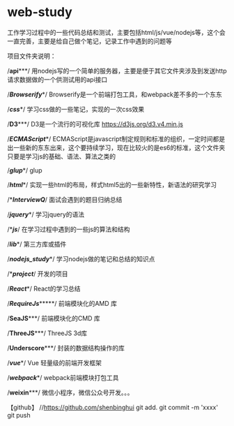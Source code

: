 # web-study
工作学习过程中的一些代码总结和测试，主要包括html/js/vue/nodejs等，这个会一直完善，主要是给自己做个笔记，记录工作中遇到的问题等

项目文件夹说明：

/**********api*************/
用nodejs写的一个简单的服务器，主要是便于其它文件夹涉及到发送http请求数据做的一个供测试用的api接口

/***********Browserify************/
Browserify是一个前端打包工具，和webpack差不多的一个东东


/***********css************/
学习css做的一些笔记，实现的一次css效果

/**********D3*************/
D3是一个流行的可视化库 https://d3js.org/d3.v4.min.js

/***********ECMAScript************/
ECMAScript是javascript制定规则和标准的组织，一定时间都是出一些新的东东出来，这个要持续学习，现在比较火的是es6的标准，这个文件夹只要是学习js的基础、语法、算法之类的

/***********glup************/
glup

/***********html************/
实现一些html的布局，样式html5出的一些新特性，新语法的研究学习

/************InterviewQ***********/
面试会遇到的题目归纳总结

/***********jquery************/
学习jquery的语法

/************js***********/
在学习过程中遇到的一些js的算法和结构

/***********lib************/
第三方库或插件

/***********nodejs_study************/
学习nodejs做的笔记和总结的知识点

/************project***********/
开发的项目

/***********React************/
React的学习总结

/*********RequireJs**************/
前端模块化的AMD 库

/**********SeaJS*************/
前端模块化的CMD 库

/**********ThreeJS*************/
ThreeJS 3d库

/**********Underscore*************/
封装的数据结构操作的库

/***********vue************/
Vue 轻量级的前端开发框架

/***********webpack************/
webpack前端模块打包工具

/**********weixin*************/
微信小程序，微信公众号开发。。。



【github】
//https://github.com/shenbinghui
git add.
git commit -m 'xxxx'
git push
